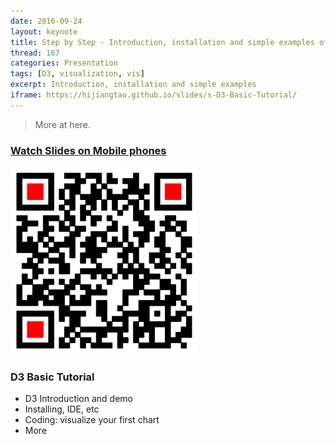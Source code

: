 ```yaml
---
date: 2016-09-24
layout: keynote
title: Step by Step - Introduction, installation and simple examples of D3
thread: 167
categories: Presentation
tags: [D3, visualization, vis]
excerpt: Introduction, installation and simple examples
iframe: https://hijiangtao.github.io/slides/s-D3-Basic-Tutorial/
---
```


> More at here.

### [Watch Slides on Mobile phones](https://hijiangtao.github.io/slides/s-D3-Basic-Tutorial/)

![](/assets/in-post/2016-09-24-D3-Basic-Tutorial.png)

### D3 Basic Tutorial

- D3 Introduction and demo
- Installing, IDE, etc
- Coding: visualize your first chart
- More
